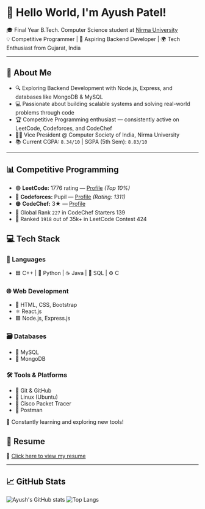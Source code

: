 # 👋 Hello World, I'm Ayush Patel!

🎓 Final Year B.Tech. Computer Science student at [Nirma University](https://nirmauni.ac.in)  
💡 Competitive Programmer | 🚀 Aspiring Backend Developer | 🌍 Tech Enthusiast from Gujarat, India

---

## 🧠 About Me

- 🔍 Exploring Backend Development with Node.js, Express, and databases like MongoDB & MySQL
- 💻 Passionate about building scalable systems and solving real-world problems through code
- 🏆 Competitive Programming enthusiast — consistently active on LeetCode, Codeforces, and CodeChef
- 🧑‍🏫 Vice President @ Computer Society of India, Nirma University
- 📚 Current CGPA: `8.34/10` | SGPA (5th Sem): `8.83/10`

---
## 📊 Competitive Programming

- 🟢 **LeetCode:** 1776 rating — [Profile](https://leetcode.com/AyushPatel_03/) *(Top 10%)*
- 🔵 **Codeforces:** Pupil — [Profile](https://codeforces.com/profile/AyushPatel_03) *(Rating: 1311)*
- 🟠 **CodeChef:** 3★ — [Profile](https://www.codechef.com/users/ap090703)
- 🏅 Global Rank `227` in CodeChef Starters 139  
- 🧠 Ranked `1918` out of 35k+ in LeetCode Contest 424

## 💻 Tech Stack

### 🧠 Languages
- 🟦 C++ | 🐍 Python | ☕ Java | 🧮 SQL | ⚙️ C

### 🌐 Web Development
- 🎨 HTML, CSS, Bootstrap
- ⚛️ React.js
- 🟩 Node.js, Express.js

### 🗃️ Databases
- 🐬 MySQL
- 🍃 MongoDB

### 🛠️ Tools & Platforms
- 🐙 Git & GitHub
- 🐧 Linux (Ubuntu)
- 📡 Cisco Packet Tracer
- 🧪 Postman

🔭 Constantly learning and exploring new tools!


## 📄 Resume

📎 [Click here to view my resume](https://drive.google.com/file/d/1Ck77P0u84YlII_EBj3-02VllUqsfbU6z/view)

---

## 📈 GitHub Stats

![Ayush's GitHub stats](https://github-readme-stats.vercel.app/api?username=ap0309&show_icons=true&theme=tokyonight&hide=prs)
![Top Langs](https://github-readme-stats.vercel.app/api/top-langs/?username=ap0309&layout=compact&theme=tokyonight)